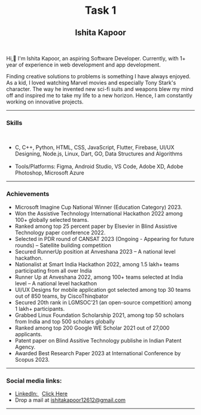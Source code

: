 <h1><center> Task 1 </center></h1>


<center><b><h2><div> Ishita Kapoor </div></h2></b></center>
<br>
<p>Hi,👋 I'm Ishita Kapoor, an aspiring Software Developer. Currently, with 1+ year of experience in web development and app development.

Finding creative solutions to problems is something I have always enjoyed. As a kid, I loved watching Marvel movies and especially Tony Stark's character. The way he invented new sci-fi suits and weapons blew my mind off and inspired me to take my life to a new horizon.
Hence, I am constantly working on innovative projects.</p>

<hr>

### Skills
<br>
<ul>
<li>C, C++, Python, HTML, CSS, JavaScript, Flutter, Firebase, UI/UX Designing, Node.js, Linux, Dart, GO, Data Structures and Algorithms</li>
<br>
<li>Tools/Platforms: Figma, Android Studio, VS Code, Adobe XD, Adobe Photoshop, Microsoft Azure</li></ul>

<hr>

### Achievements

<ul>

<li>Microsoft Imagine Cup National Winner (Education Category) 2023.</li>

<li> Won the Assistive Technology International Hackathon 2022 among 100+ globally selected teams.</li>

<li> Ranked among top 25 percent paper by Elsevier in Blind Assistive Technology paper conference 2022.</li>

<li> Selected in PDR round of CANSAT 2023 (Ongoing - Appearing for future rounds) – Satellite building competition</li>

<li> Secured RunnerUp position at Anveshana 2023 – A national level hackathon.</li>

<li> Nationalist at Smart India Hackathon 2022, among 1.5 lakh+ teams participating from all over India</li>

<li>Runner Up at Anveshana 2022, among 100+ teams selected at India level – A national level hackathon</li>

<li> UI/UX Designs for mobile application got selected among top 30 teams out of 850 teams, by CiscoThinqbator</li>

<li> Secured 20th rank in LGMSOC’21 (an open-source competition) among 1 lakh+ participants.</li>


<li> Grabbed Linux Foundation Scholarship 2021, among top 50 scholars from India and top 500 scholars globally</li>

<li>Ranked among top 200 Google WE Scholar 2021 out of 27,000 applicants.</li>

<li>Patent paper on Blind Assitive Technology publishe in Indian Patent Agency.</li>

<li>Awarded Best Research Paper 2023 at International Conference by Scopus 2023.</li>
</ul>
<hr>

### Social media links:

<ul>
<li><u>LinkedIn: </u> &nbsp; <a href="https://www.linkedin.com/in/ishita-kapoor-789141184/">Click Here</a></li>
<li>
Drop a mail at <a href="mailto:ishitakapoor12612@gmail.com">ishitakapoor12612@gmail.com</a>
</li>
</ul>
<hr>